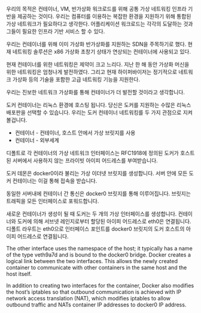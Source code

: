  
우리의 목적은 컨테이너, VM, 반가상화 워크로드를 위해 공통 가상 네트워킹 인프라 기반을 제공하는 것이다.
우리는 컴퓨터를 이용하는 복잡한 환경을 지원하기 위해 통합된 가상 네트워크가 필요하다고 생각한다.
어플리케이션 워크로드는 각각의 도달하는 것과 그들이 필요한 인프라 기반 서비스 할 수 있다. 

우리는 컨테이너를 위해 이미 가상화 반가상화를 지원하는 SDN을 주목하기로 했다.
현재 네트워킹 솔루션은 x86 가상화 초창기 상태가 연상되는 컨테이너에 사용되고 있다.

현재 컨테이너를 위한 네트워킹은 제약이 크고 느리다. 
지난 한 해 동안 가상화 머신을 위한 네트워킹은 엄청나게 발전하였다.
그리고 현재 하이퍼바이저는 정기적으로 네트워크 가상화 등의 기술을 포함한 고급 네트워킹 기능을 지원한다.

우리는 진보한 네트워크 가상화를 통해 컨테이너가 더 발전할 것이라고 생각합니다.

도커 컨테이너는 리눅스 환경에 호스팅 됩니다. 
당신은 도커를 지원하는 수많은 리눅스 배포판을 선택할 수 있습니다.
우리는 도커 컨테이너 네트워킹를 두 가지 관점으로 지켜볼겁니다.

- 컨테이너 - 컨테이너, 호스트 안에서 가상 브릿지를 사용
- 컨테이너 - 외부세계 

디폴트로 각 컨테이너의 가상 네트워크 인터페이스는 RFC1918에 정의된 도커가 호스트된 서버에서 사용하지 않는 
프라이빗 아이피 어드레스를 부여받습니다. 

도커 데몬은 docker0이라 불리는 가상 이더넷 브릿지를 생성합니다. 
서버 안에 모든 도커 컨테이너는 이걸 통해 접속을 받습니다.

동일한 서버내에 컨테이너 간 통신은 docker0 브릿지를 통해 이루어집니다. 
브릿지는 트래픽을 모든 인터페이스로 포워드합니다.

새로운 컨테이너가 생성이 될 때 도커는 두 개의 가상 인터페이스를 생성합니다. 
컨테이너와 도커에 의해 서브넷 레인지로부터 할당된 아이피 어드레스로 eth0은 연결됩니다.
디폴트 라우트는 eth0으로 인터페이스 포인트를  docker0 브릿지의 도커 호스트의 아이피 어드레스로 연결됩니다. 

The other interface uses the namespace of the host; it typically has a name of the type veth9a7d and is bound to the docker0 bridge. Docker creates a logical link between the two interfaces. This allows the newly created container to communicate with other containers in the same host and the host itself.

In addition to creating two interfaces for the container, Docker also modifies the host’s iptables so that outbound communication is achieved with IP network access translation (NAT), which modifies iptables to allow outbound traffic and NATs container IP addresses to docker0 IP address.

